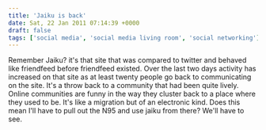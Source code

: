 ```yaml
---
title: 'Jaiku is back'
date: Sat, 22 Jan 2011 07:14:39 +0000
draft: false
tags: ['social media', 'social media living room', 'social networking']
---
```


Remember Jaiku? it's that site that was compared to twitter and behaved like friendfeed before friendfeed existed. Over the last two days activity has increased on that site as at least twenty people go back to communicating on the site. It's a throw back to a community that had been quite lively. Online communities are funny in the way they cluster back to a place where they used to be. It's like a migration but of an electronic kind. Does this mean I'll have to pull out the N95 and use jaiku from there? We'll have to see.